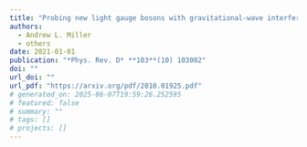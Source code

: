 ```yaml
---
title: "Probing new light gauge bosons with gravitational-wave interferometers using an adapted semi-coherent method"
authors:
  - Andrew L. Miller
  - others
date: 2021-01-01
publication: "*Phys. Rev. D* **103**(10) 103002"
doi: ""
url_doi: ""
url_pdf: "https://arxiv.org/pdf/2010.01925.pdf"
# generated_on: 2025-06-07T19:59:26.252595
# featured: false
# summary: ""
# tags: []
# projects: []
---
```

